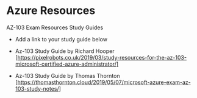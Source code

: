 # Azure Resources
AZ-103 Exam Resources Study Guides

* Add a link to your study guide below 


* Az-103 Study Guide by Richard Hooper
[https://pixelrobots.co.uk/2019/03/study-resources-for-the-az-103-microsoft-certified-azure-administrator/]

* Az-103 Study Guide by Thomas Thornton
[https://thomasthornton.cloud/2019/05/07/microsoft-azure-exam-az-103-study-notes/]

